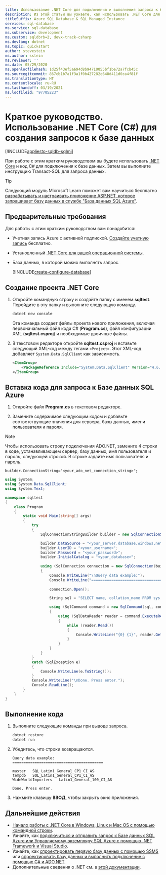 ```yaml
---
title: Использование .NET Core для подключения и выполнения запроса к базе данных
description: Из этой статьи вы узнаете, как использовать .NET Core для создания программы, которая подключается к базе данных в службе "База данных SQL Azure" или Управляемому экземпляру SQL Azure и создает к ней запросы с помощью инструкций Transact-SQL.
titleSuffix: Azure SQL Database & SQL Managed Instance
services: sql-database
ms.service: sql-database
ms.subservice: development
ms.custom: sqldbrb=2, devx-track-csharp
ms.devlang: dotnet
ms.topic: quickstart
author: stevestein
ms.author: sstein
ms.reviewer: ''
ms.date: 05/29/2020
ms.openlocfilehash: 1d25f43ef5a694d8b94710055bf1be72a7fcb45c
ms.sourcegitcommit: 867cb1b7a1f3a1f0b427282c648d411d0ca4f81f
ms.translationtype: HT
ms.contentlocale: ru-RU
ms.lasthandoff: 03/19/2021
ms.locfileid: "97705223"
---
```

# <a name="quickstart-use-net-core-c-to-query-a-database"></a>Краткое руководство. Использование .NET Core (C#) для создания запросов к базе данных
[!INCLUDE[appliesto-sqldb-sqlmi](../includes/appliesto-sqldb-sqlmi-asa.md)]

При работе с этим кратким руководством вы будете использовать [.NET Core](https://www.microsoft.com/net/) и код C# для подключения к базе данных. Затем вы выполните инструкцию Transact-SQL для запроса данных.

> [!TIP]
> Следующий модуль Microsoft Learn поможет вам научиться бесплатно [разрабатывать и настраивать приложение ASP.NET, которое запрашивает базу данных в службе "База данных SQL Azure"](/learn/modules/develop-app-that-queries-azure-sql/).

## <a name="prerequisites"></a>Предварительные требования

Для работы с этим кратким руководством вам понадобится:

- Учетная запись Azure с активной подпиской. [Создайте учетную запись](https://azure.microsoft.com/free/?ref=microsoft.com&utm_source=microsoft.com&utm_medium=docs&utm_campaign=visualstudio) бесплатно.
- Установленный [.NET Core для вашей операционной системы](https://www.microsoft.com/net/core).
- База данных, в которой можно выполнять запрос. 

  [!INCLUDE[create-configure-database](../includes/create-configure-database.md)]
  
## <a name="create-a-new-net-core-project"></a>Создание проекта .NET Core

1. Откройте командную строку и создайте папку с именем **sqltest**. Перейдите в эту папку и выполните следующую команду.

    ```cmd
    dotnet new console
    ```

    Эта команда создает файлы проекта нового приложения, включая первоначальный файл кода C# (**Program.cs**), файл конфигурации XML (**sqltest.csproj**) и необходимые двоичные файлы.

2. В текстовом редакторе откройте **sqltest.csproj** и вставьте следующий XML-код между тегами `<Project>`. Этот XML-код добавляет `System.Data.SqlClient` как зависимость.

    ```xml
    <ItemGroup>
        <PackageReference Include="System.Data.SqlClient" Version="4.6.0" />
    </ItemGroup>
    ```

## <a name="insert-code-to-query-the-database-in-azure-sql-database"></a>Вставка кода для запроса к Базе данных SQL Azure

1. Откройте файл **Program.cs** в текстовом редакторе.

2. Замените содержимое следующим кодом и добавьте соответствующие значения для сервера, базы данных, имени пользователя и пароля.

> [!NOTE]
> Чтобы использовать строку подключения ADO.NET, замените 4 строки в коде, устанавливающем сервер, базу данных, имя пользователя и пароль, следующей строкой. В строке задайте имя пользователя и пароль.
>
>    `builder.ConnectionString="<your_ado_net_connection_string>";`

```csharp
using System;
using System.Data.SqlClient;
using System.Text;

namespace sqltest
{
    class Program
    {
        static void Main(string[] args)
        {
            try 
            { 
                SqlConnectionStringBuilder builder = new SqlConnectionStringBuilder();

                builder.DataSource = "<your_server.database.windows.net>"; 
                builder.UserID = "<your_username>";            
                builder.Password = "<your_password>";     
                builder.InitialCatalog = "<your_database>";
         
                using (SqlConnection connection = new SqlConnection(builder.ConnectionString))
                {
                    Console.WriteLine("\nQuery data example:");
                    Console.WriteLine("=========================================\n");
                    
                    connection.Open();       

                    String sql = "SELECT name, collation_name FROM sys.databases";

                    using (SqlCommand command = new SqlCommand(sql, connection))
                    {
                        using (SqlDataReader reader = command.ExecuteReader())
                        {
                            while (reader.Read())
                            {
                                Console.WriteLine("{0} {1}", reader.GetString(0), reader.GetString(1));
                            }
                        }
                    }                    
                }
            }
            catch (SqlException e)
            {
                Console.WriteLine(e.ToString());
            }
            Console.WriteLine("\nDone. Press enter.");
            Console.ReadLine(); 
        }
    }
}
```

## <a name="run-the-code"></a>Выполнение кода

1. Выполните следующие команды при выводе запроса.

   ```cmd
   dotnet restore
   dotnet run
   ```

2. Убедитесь, что строки возвращаются.

   ```text
   Query data example:
   =========================================

   master   SQL_Latin1_General_CP1_CI_AS
   tempdb   SQL_Latin1_General_CP1_CI_AS
   WideWorldImporters   Latin1_General_100_CI_AS

   Done. Press enter.
   ```

3. Нажмите клавишу **ВВОД**, чтобы закрыть окно приложения.

## <a name="next-steps"></a>Дальнейшие действия

- [Начало работы с .NET Core в Windows, Linux и Mac OS с помощью командной строки](/dotnet/core/tutorials/using-with-xplat-cli).
- Узнайте, как [подключиться и отправить запрос к Базе данных SQL Azure или Управляемому экземпляру SQL Azure с помощью .NET Framework и Visual Studio](connect-query-dotnet-visual-studio.md).  
- Узнайте, как [спроектировать первую базу данных с помощью SSMS](design-first-database-tutorial.md) или [спроектировать базу данных и выполнить подключение с помощью C# и ADO.NET](design-first-database-csharp-tutorial.md).
- Дополнительные сведения о .NET см. в [этой документации](/dotnet/).

